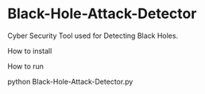 # Black-Hole-Attack-Detector
Cyber Security Tool used for Detecting Black Holes.

How to install

How to run

python Black-Hole-Attack-Detector.py

